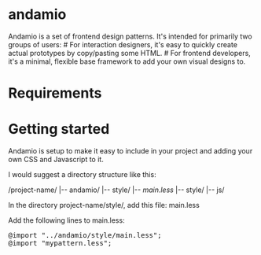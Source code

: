 andamio
=======


Andamio is a set of frontend design patterns. It's intended for primarily two
groups of users: # For interaction designers, it's easy to quickly create actual
prototypes by copy/pasting some HTML. # For frontend developers, it's a minimal,
flexible base framework to add your own visual designs to.


Requirements
============



Getting started
===============

Andamio is setup to make it easy to include in your project and adding your own
CSS and Javascript to it.

I would suggest a directory structure like this:

/project-name/
    |-- andamio/
        |-- style/
            |-- *main.less*
    |-- style/
    |-- js/

In the directory project-name/style/, add this file:
main.less

Add the following lines to main.less:

<pre>
@import "../andamio/style/main.less";
@import "mypattern.less";
</pre>

